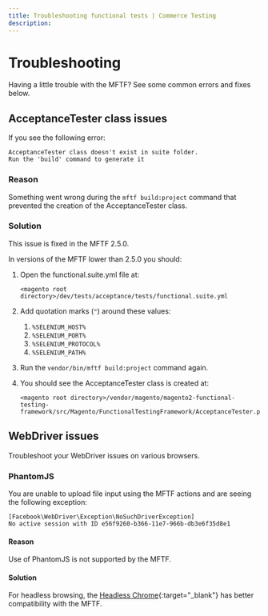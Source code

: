 ```yaml
---
title: Troubleshooting functional tests | Commerce Testing
description:
---
```


# Troubleshooting

Having a little trouble with the MFTF? See some common errors and fixes below.

## AcceptanceTester class issues

If you see the following error:

```terminal
AcceptanceTester class doesn't exist in suite folder.
Run the 'build' command to generate it
```

### Reason

Something went wrong during the `mftf build:project` command that prevented the creation of the AcceptanceTester class.

### Solution

This issue is fixed in the MFTF 2.5.0.

In versions of the MFTF lower than 2.5.0 you should:

1. Open the functional.suite.yml file at:

   ```terminal
   <magento root directory>/dev/tests/acceptance/tests/functional.suite.yml
   ```

1. Add quotation marks (`"`) around these values:

    1. `%SELENIUM_HOST%`
    1. `%SELENIUM_PORT%`
    1. `%SELENIUM_PROTOCOL%`
    1. `%SELENIUM_PATH%`

1. Run the `vendor/bin/mftf build:project` command again.
1. You should see the AcceptanceTester class is created at:

   ```terminal
   <magento root directory>/vendor/magento/magento2-functional-testing-framework/src/Magento/FunctionalTestingFramework/AcceptanceTester.php
   ```

## WebDriver issues

Troubleshoot your WebDriver issues on various browsers.

### PhantomJS

You are unable to upload file input using the MFTF actions and are seeing the following exception:

```terminal
[Facebook\WebDriver\Exception\NoSuchDriverException]
No active session with ID e56f9260-b366-11e7-966b-db3e6f35d8e1
```

#### Reason

Use of PhantomJS is not supported by the MFTF.

#### Solution

For headless browsing, the [Headless Chrome][]{:target="\_blank"} has better compatibility with the MFTF.

<!-- Link Definitions -->
[Headless Chrome]: https://developers.google.com/web/updates/2017/04/headless-chrome

